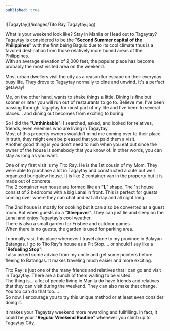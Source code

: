 ```yaml
---
published: true
---
```

![Tagaytay](/images/Tito Ray Tagaytay.jpg)

What is your weekend look like? Stay in Manila or Head out to Tagaytay?   
Tagaytay is considered to be the "**Second Summer capital of the Philippines**" with the first being Baguio due to its cool climate thus is a favored destination from those relatively more humid areas of the Philippines.   
With an average elevation of 2,000 feet, the popular place has become probably the most visited area on the weekend. 

Most urban dwellers visit the city as a reason for escape on their everyday busy life. They drove to Tagaytay normally to dine and unwind. It's a perfect getaway!

Me, on the other hand, wants to shake things a little. Dining is fine but sooner or later you will run out of restaurants to go to. Believe me, I've been passing through Tagaytay for most part of my life and I've been to several places... and dining out becomes from exciting to boring.

So I did the "**Unthinkable**"! I searched, asked, and looked for relatives, friends, even enemies who are living in Tagaytay.   
Most of this property owners wouldn't mind me coming over to their place. In truth, they might even be pleased that you paid them a visit.   
Another good thing is you don't need to rush when you eat out since the owner of the house is somebody that you know of. In other words, you can stay as long as you want.

One of my first visit is my Tito Ray. He is the 1st cousin of my Mom. They were able to purchase a lot in Tagaytay and constructed a cute but well organized bungalow house. It is like 2 container van in the property but it is made out of concrete.   
The 2 container van house are formed like an "**L**" shape. The 1st house consist of 2 bedrooms with a big Lanai in front. This is perfect for guests coming over where they can chat and eat all day and all night long. 

The 2nd house is mostly for cooking but it can also be converted as a guest room. But when guests do a "**Sleepover**". They can just lie and sleep on the Lanai and enjoy Tagaytay's cool weather.   
There is also a small garden for Frisbee and outdoor games.   
When there is no guests, the garden is used for parking area.

I normally visit this place whenever I travel alone to my province in Balayan Batangas. I go to Tito Ray's house as a Pit Stop.... or should I say like a "**Refueling Stop**"!   
I also asked some advice from my uncle and get some pointers before fleeing to Batangas. It makes traveling much easier and more exciting.

Tito Ray is just one of the many friends and relatives that I can go and visit in Tagaytay. There are a bunch of them waiting to be visited.   
The thing is... a lot of people living in Manila do have friends and relatives that they can visit during the weekend. They can also make that change. You too can do that too....  
So now, I encourage you to try this unique method or at least even consider doing it. 

It makes your Tagaytay weekend more rewarding and fullfilling. In fact, it could be your "**Regular Weekend Routine**" whenever you climb up to Tagaytay City. 
